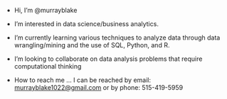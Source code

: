 - Hi, I’m @murrayblake

- I’m interested in data science/business analytics. 

- I’m currently learning various techniques to analyze data through data wrangling/mining and the use of SQL, Python, and R.

- I’m looking to collaborate on data analysis problems that require computational thinking

-  How to reach me ... I can be reached by email: murrayblake1022@gmail.com or by phone: 515-419-5959

<!---
murrayblake/murrayblake is a ✨ special ✨ repository because its `README.md` (this file) appears on your GitHub profile.
You can click the Preview link to take a look at your changes.
--->
